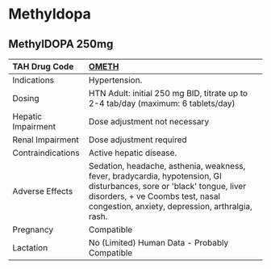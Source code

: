 # Methyldopa

## MethylDOPA 250mg

| TAH Drug Code      | [OMETH](https://www.tahsda.org.tw/drugs/hissearch.php?drug_code=OMETH)                                                                                                                                         |
|:-------------------|:---------------------------------------------------------------------------------------------------------------------------------------------------------------------------------------------------------------|
| Indications        | Hypertension.                                                                                                                                                                                                  |
| Dosing             | HTN Adult: initial 250 mg BID, titrate up to 2-4 tab/day (maximum: 6 tablets/day)                                                                                                                              |
| Hepatic Impairment | Dose adjustment not necessary                                                                                                                                                                                  |
| Renal Impairment   | Dose adjustment required                                                                                                                                                                                       |
| Contraindications  | Active hepatic disease.                                                                                                                                                                                        |
| Adverse Effects    | Sedation, headache, asthenia, weakness, fever, bradycardia, hypotension, GI disturbances, sore or 'black' tongue, liver disorders,  + ve Coombs test, nasal congestion, anxiety, depression, arthralgia, rash. |
| Pregnancy          | Compatible                                                                                                                                                                                                     |
| Lactation          | No (Limited) Human Data - Probably Compatible                                                                                                                                                                  |

